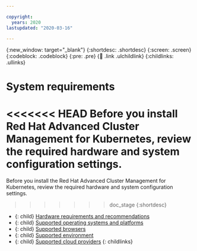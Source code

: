 ```yaml
---

copyright:
  years: 2020
lastupdated: "2020-03-16"

---
```


{:new_window: target="_blank"}
{:shortdesc: .shortdesc}
{:screen: .screen}
{:codeblock: .codeblock}
{:pre: .pre}
{:child: .link .ulchildlink}
{:childlinks: .ullinks}

# System requirements

<<<<<<< HEAD
Before you install Red Hat Advanced Cluster Management for Kubernetes, review the required hardware and system configuration settings.
=======
Before you install the Red Hat Advanced Cluster Management for Kubernetes, review the required hardware and system configuration settings.
>>>>>>> doc_stage
{:shortdesc}

- {: child} [Hardware requirements and recommendations](hardware_reqs.md)
- {: child} [Supported operating systems and platforms](supported_os.md)
- {: child} [Supported browsers](supported_browsers.md)
- {: child} [Supported environment](environment_overviews.md)
- {: child} [Supported cloud providers](supported_clouds.md)
{: childlinks}
